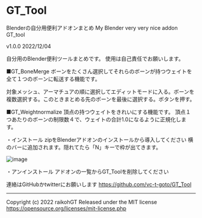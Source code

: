 # GT_Tool
Blenderの自分用便利アドオンまとめ My Blender very very nice addon
GT_tool

v1.0.0  2022/12/04



自分用のBlender便利ツールまとめです。
使用は自己責任でお願いします。

■GT_BoneMerge
ボーンをたくさん選択してそれらのボーンが持つウェイトを全て１つのボーンに転送する機能です。

対象メッシュ、アーマチュアの順に選択してエディットモードに入る。ボーンを複数選択する。このときまとめる先のボーンを最後に選択する。ボタンを押す。

■GT_Weightnormalize
頂点の持つウェイトをきれいにする機能です。
頂点１つあたりのボーンの制限数４で、ウェイトの合計1.0になるように正規化します。



・インストール
zipをBlenderアドオンのインストールから導入してください
横のバーに追加されます。隠れてたら「N」キーで枠が出てきます。


![image](https://user-images.githubusercontent.com/43428951/205498092-70a17412-3396-49a1-930b-05451c26af00.png)


・アンインストール
アドオンの一覧からGT_Toolを削除してください





連絡はGitHubかtwitterにお願いします
https://github.com/vc-t-goto/GT_Tool


-----------------------------------------------
Copyright (c) 2022 raikohGT
Released under the MIT license
https://opensource.org/licenses/mit-license.php
